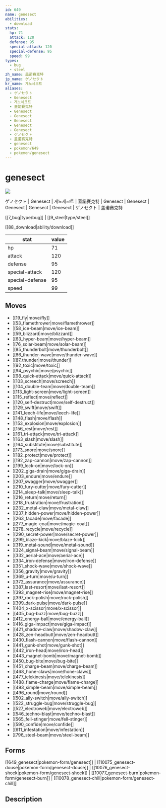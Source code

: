 ```yaml
---
id: 649
name: genesect
abilities:
  - download
stats:
  hp: 71
  attack: 120
  defense: 95
  special-attack: 120
  special-defense: 95
  speed: 99
types:
  - bug
  - steel
zh_name: 盖诺赛克特
jp_name: ゲノセクト
kr_name: 게노세크트
aliases:
  - ゲノセクト
  - Genesect
  - 게노세크트
  - 蓋諾賽克特
  - Genesect
  - Genesect
  - Genesect
  - Genesect
  - Genesect
  - ゲノセクト
  - 盖诺赛克特
  - genesect
  - pokemon/649
  - pokemon/genesect
---
```

# genesect

![](https://raw.githubusercontent.com/PokeAPI/sprites/master/sprites/pokemon/649.png)

ゲノセクト | Genesect | 게노세크트 | 蓋諾賽克特 | Genesect | Genesect | Genesect | Genesect | Genesect | ゲノセクト | 盖诺赛克特

[[7_bug|type/bug]] | [[9_steel|type/steel]]

[[88_download|ability/download]]

|stat|value|
|---|---|
|hp|71|
|attack|120|
|defense|95|
|special-attack|120|
|special-defense|95|
|speed|99|


## Moves

- [[19_fly|move/fly]]
- [[53_flamethrower|move/flamethrower]]
- [[58_ice-beam|move/ice-beam]]
- [[59_blizzard|move/blizzard]]
- [[63_hyper-beam|move/hyper-beam]]
- [[76_solar-beam|move/solar-beam]]
- [[85_thunderbolt|move/thunderbolt]]
- [[86_thunder-wave|move/thunder-wave]]
- [[87_thunder|move/thunder]]
- [[92_toxic|move/toxic]]
- [[94_psychic|move/psychic]]
- [[98_quick-attack|move/quick-attack]]
- [[103_screech|move/screech]]
- [[104_double-team|move/double-team]]
- [[113_light-screen|move/light-screen]]
- [[115_reflect|move/reflect]]
- [[120_self-destruct|move/self-destruct]]
- [[129_swift|move/swift]]
- [[141_leech-life|move/leech-life]]
- [[148_flash|move/flash]]
- [[153_explosion|move/explosion]]
- [[156_rest|move/rest]]
- [[161_tri-attack|move/tri-attack]]
- [[163_slash|move/slash]]
- [[164_substitute|move/substitute]]
- [[173_snore|move/snore]]
- [[182_protect|move/protect]]
- [[192_zap-cannon|move/zap-cannon]]
- [[199_lock-on|move/lock-on]]
- [[202_giga-drain|move/giga-drain]]
- [[203_endure|move/endure]]
- [[207_swagger|move/swagger]]
- [[210_fury-cutter|move/fury-cutter]]
- [[214_sleep-talk|move/sleep-talk]]
- [[216_return|move/return]]
- [[218_frustration|move/frustration]]
- [[232_metal-claw|move/metal-claw]]
- [[237_hidden-power|move/hidden-power]]
- [[263_facade|move/facade]]
- [[277_magic-coat|move/magic-coat]]
- [[278_recycle|move/recycle]]
- [[290_secret-power|move/secret-power]]
- [[299_blaze-kick|move/blaze-kick]]
- [[319_metal-sound|move/metal-sound]]
- [[324_signal-beam|move/signal-beam]]
- [[332_aerial-ace|move/aerial-ace]]
- [[334_iron-defense|move/iron-defense]]
- [[351_shock-wave|move/shock-wave]]
- [[356_gravity|move/gravity]]
- [[369_u-turn|move/u-turn]]
- [[372_assurance|move/assurance]]
- [[387_last-resort|move/last-resort]]
- [[393_magnet-rise|move/magnet-rise]]
- [[397_rock-polish|move/rock-polish]]
- [[399_dark-pulse|move/dark-pulse]]
- [[404_x-scissor|move/x-scissor]]
- [[405_bug-buzz|move/bug-buzz]]
- [[412_energy-ball|move/energy-ball]]
- [[416_giga-impact|move/giga-impact]]
- [[421_shadow-claw|move/shadow-claw]]
- [[428_zen-headbutt|move/zen-headbutt]]
- [[430_flash-cannon|move/flash-cannon]]
- [[441_gunk-shot|move/gunk-shot]]
- [[442_iron-head|move/iron-head]]
- [[443_magnet-bomb|move/magnet-bomb]]
- [[450_bug-bite|move/bug-bite]]
- [[451_charge-beam|move/charge-beam]]
- [[468_hone-claws|move/hone-claws]]
- [[477_telekinesis|move/telekinesis]]
- [[488_flame-charge|move/flame-charge]]
- [[493_simple-beam|move/simple-beam]]
- [[496_round|move/round]]
- [[502_ally-switch|move/ally-switch]]
- [[522_struggle-bug|move/struggle-bug]]
- [[527_electroweb|move/electroweb]]
- [[546_techno-blast|move/techno-blast]]
- [[565_fell-stinger|move/fell-stinger]]
- [[590_confide|move/confide]]
- [[611_infestation|move/infestation]]
- [[796_steel-beam|move/steel-beam]]

## Forms



[[649_genesect|pokemon-form/genesect]] | [[10075_genesect-douse|pokemon-form/genesect-douse]] | [[10076_genesect-shock|pokemon-form/genesect-shock]] | [[10077_genesect-burn|pokemon-form/genesect-burn]] | [[10078_genesect-chill|pokemon-form/genesect-chill]]

## Description



